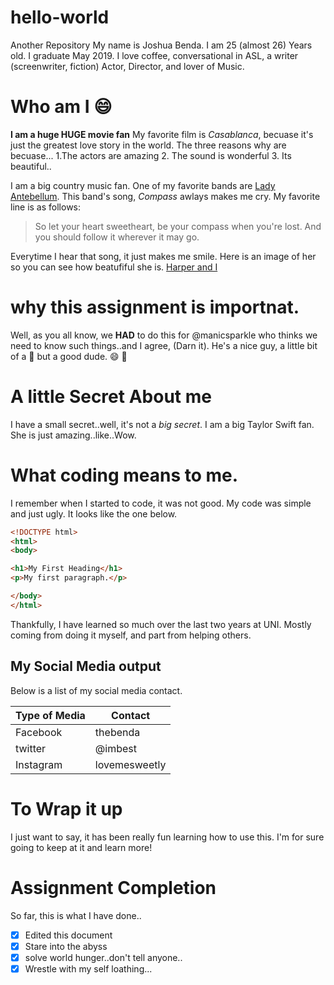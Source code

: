 # hello-world
Another Repository
My name is Joshua Benda. I am 25 (almost 26) Years old. I graduate May 2019.
I love coffee, conversational in ASL, a writer (screenwriter, fiction) Actor, Director, and lover of Music. 

# Who am I :smile:

**I am a huge HUGE movie fan** My favorite film is *Casablanca*, becuase it's just the greatest love story in the world. The three reasons why are becuase...
1.The actors are amazing
2. The sound is wonderful
3. Its beautiful..

I am a big country music fan. One of my favorite bands are [Lady Antebellum](https://www.ladyantebellum.com/). This band's song, *Compass* awlays makes me cry. My favorite line is as follows: 
>So let your heart sweetheart, be your compass when you're lost.
>And you should follow it wherever it may go.  

Everytime I hear that song, it just makes me smile.  Here is an image of her so you can see how beatufiful she is. 
[Harper and I](https://www.facebook.com/photo.php?fbid=10214873012878610&set=picfp.1225727617&type=3&theater"target="_blank")

# why this assignment is importnat. 
Well, as you all know, we **HAD** to do this for @manicsparkle who thinks we need to know such things..and I agree, (Darn it). 
He's a nice guy, a little bit of a 🧙 but a good dude. :smile: :metal: 

# A little Secret About me

I have a small secret..well, it's not a *big secret*. I am a big Taylor Swift fan. She is just amazing..like..Wow. 

# What coding means to me.

I remember when I started to code, it was not good. My code was simple and just ugly. It looks like the one below. 

```html
<!DOCTYPE html>
<html>
<body>

<h1>My First Heading</h1>
<p>My first paragraph.</p>

</body>
</html>
```
Thankfully, I have learned so much over the last two years at UNI. Mostly coming from doing it myself, and part from helping others. 

## My Social Media output
Below is a list of my social media contact.

Type of Media | Contact
------------- | -------
Facebook | thebenda
twitter | @imbest
Instagram | lovemesweetly

# To Wrap it up

I just want to say, it has been really fun learning how to use this. I'm for sure going to keep at it and learn more!
# Assignment Completion 
So far, this is what I have done..
- [X] Edited this document
- [X] Stare into the abyss
- [X] solve world hunger..don't tell anyone..
- [x] Wrestle with my self loathing...
